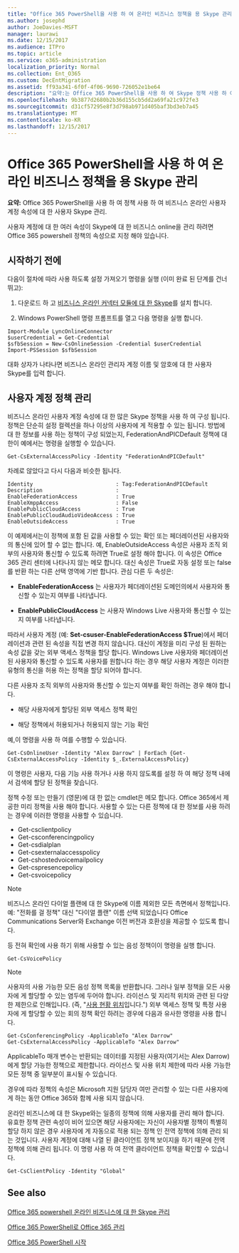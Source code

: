 ```yaml
---
title: "Office 365 PowerShell을 사용 하 여 온라인 비즈니스 정책을 용 Skype 관리"
ms.author: josephd
author: JoeDavies-MSFT
manager: laurawi
ms.date: 12/15/2017
ms.audience: ITPro
ms.topic: article
ms.service: o365-administration
localization_priority: Normal
ms.collection: Ent_O365
ms.custom: DecEntMigration
ms.assetid: ff93a341-6f0f-4f06-9690-726052e1be64
description: "요약:는 Office 365 PowerShell을 사용 하 여 Skype 정책 사용 하 여 비즈니스 온라인 사용자 계정 속성을 관리할 수 있습니다."
ms.openlocfilehash: 9b3877d2680b2b36d155cb5dd2a69fa21c972fe3
ms.sourcegitcommit: d31cf57295e8f3d798ab971d405baf3bd3eb7a45
ms.translationtype: MT
ms.contentlocale: ko-KR
ms.lasthandoff: 12/15/2017
---
```

# <a name="manage-skype-for-business-online-policies-with-office-365-powershell"></a>Office 365 PowerShell을 사용 하 여 온라인 비즈니스 정책을 용 Skype 관리

 **요약:** Office 365 PowerShell을 사용 하 여 정책 사용 하 여 비즈니스 온라인 사용자 계정 속성에 대 한 사용자 Skype 관리.
  
사용자 계정에 대 한 여러 속성이 Skype에 대 한 비즈니스 online을 관리 하려면 Office 365 powershell 정책의 속성으로 지정 해야 있습니다.
  
## <a name="before-you-begin"></a>시작하기 전에

다음이 절차에 따라 사용 하도록 설정 가져오기 명령을 실행 (이미 완료 된 단계를 건너뛰고):
  
1. 다운로드 하 고 [비즈니스 온라인 커넥터 모듈에 대 한 Skype](https://www.microsoft.com/en-us/download/details.aspx?id=39366)를 설치 합니다.
    
2. Windows PowerShell 명령 프롬프트를 열고 다음 명령을 실행 합니다. 
    
```
Import-Module LyncOnlineConnector
$userCredential = Get-Credential
$sfbSession = New-CsOnlineSession -Credential $userCredential
Import-PSSession $sfbSession
  ```

대화 상자가 나타나면 비즈니스 온라인 관리자 계정 이름 및 암호에 대 한 사용자 Skype를 입력 합니다.
    
## <a name="manage-user-account-policies"></a>사용자 계정 정책 관리

비즈니스 온라인 사용자 계정 속성에 대 한 많은 Skype 정책을 사용 하 여 구성 됩니다. 정책은 단순히 설정 컬렉션을 하나 이상의 사용자에 게 적용할 수 있는 됩니다. 방법에 대 한 정보를 사용 하는 정책이 구성 되었는지, FederationAndPICDefault 정책에 대 한이 예에서는 명령을 실행할 수 있습니다.
  
```
Get-CsExternalAccessPolicy -Identity "FederationAndPICDefault"
```

차례로 않았다고 다시 다음과 비슷한 됩니다.
  
```
Identity                          : Tag:FederationAndPICDefault
Description                       :
EnableFederationAccess            : True
EnableXmppAccess                  : False
EnablePublicCloudAccess           : True
EnablePublicCloudAudioVideoAccess : True
EnableOutsideAccess               : True
```

이 예제에서는이 정책에 포함 된 값을 사용할 수 있는 확인 또는 페더레이션된 사용자와의 통신에 있어 할 수 없는 합니다. 예, EnableOutsideAccess 속성은 사용자 조직 외부의 사용자와 통신할 수 있도록 하려면 True로 설정 해야 합니다. 이 속성은 Office 365 관리 센터에 나타나지 않는 메모 합니다. 대신 속성은 True로 자동 설정 또는 false를 반환 하는 다른 선택 영역에 기반 합니다. 관심 다른 두 속성은:
  
- **EnableFederationAccess** 는 사용자가 페더레이션된 도메인의에서 사용자와 통신할 수 있는지 여부를 나타냅니다.
    
- **EnablePublicCloudAccess** 는 사용자 Windows Live 사용자와 통신할 수 있는지 여부를 나타냅니다.
    
따라서 사용자 계정 (예: **Set-csuser-EnableFederationAccess $True**)에서 페더레이션과 관련 된 속성을 직접 변경 하지 않습니다. 대신이 계정을 미리 구성 된 원하는 속성 값을 갖는 외부 액세스 정책을 할당 합니다. Windows Live 사용자와 페더레이션된 사용자와 통신할 수 있도록 사용자를 원합니다 하는 경우 해당 사용자 계정은 이러한 유형의 통신을 허용 하는 정책을 할당 되어야 합니다.
  
다른 사용자 조직 외부의 사용자와 통신할 수 있는지 여부를 확인 하려는 경우 해야 합니다.
  
- 해당 사용자에게 할당된 외부 액세스 정책 확인
    
- 해당 정책에서 허용되거나 허용되지 않는 기능 확인
    
예,이 명령을 사용 하 여를 수행할 수 있습니다.
  
```
Get-CsOnlineUser -Identity "Alex Darrow" | ForEach {Get-CsExternalAccessPolicy -Identity $_.ExternalAccessPolicy}
```

이 명령은 사용자, 다음 기능 사용 하거나 사용 하지 않도록를 설정 하 여 해당 정책 내에서 검색에 할당 된 정책을 찾습니다.
  
정책 수정 또는 만들기 (영문)에 대 한 없는 cmdlet은 메모 합니다. Office 365에서 제공한 미리 정책을 사용 해야 합니다. 사용할 수 있는 다른 정책에 대 한 정보를 사용 하려는 경우에 이러한 명령을 사용할 수 있습니다.
  
- Get-csclientpolicy       
- Get-csconferencingpolicy        
- Get-csdialplan            
- Get-csexternalaccesspolicy                         
- Get-cshostedvoicemailpolicy                        
- Get-cspresencepolicy                               
- Get-csvoicepolicy                                  

> [!NOTE]
> 비즈니스 온라인 다이얼 플랜에 대 한 Skype에 이름 제외한 모든 측면에서 정책입니다. 예: "전화를 걸 정책" 대신 "다이얼 플랜" 이름 선택 되었습니다 Office Communications Server와 Exchange 이전 버전과 호환성을 제공할 수 있도록 합니다. 
  
등 전혀 확인에 사용 하기 위해 사용할 수 있는 음성 정책이이 명령을 실행 합니다.
  
```
Get-CsVoicePolicy
```

> [!NOTE]
> 사용자의 사용 가능한 모든 음성 정책 목록을 반환합니다. 그러나 일부 정책을 모든 사용자에 게 할당할 수 있는 염두에 두어야 합니다. 라이선스 및 지리적 위치와 관련 된 다양 한 제한으로 인해입니다. (즉, "[사용 현황 위치](https://msdn.microsoft.com/en-us/library/azure/dn194136.aspx)입니다.") 외부 액세스 정책 및 특정 사용자에 게 할당할 수 있는 회의 정책 확인 하려는 경우에 다음과 유사한 명령을 사용 합니다. 

```
Get-CsConferencingPolicy -ApplicableTo "Alex Darrow"
Get-CsExternalAccessPolicy -ApplicableTo "Alex Darrow"
```

ApplicableTo 매개 변수는 반환되는 데이터를 지정된 사용자(여기서는 Alex Darrow)에게 할당 가능한 정책으로 제한합니다. 라이선스 및 사용 위치 제한에 따라 사용 가능한 모든 정책 중 일부분이 표시될 수 있습니다. 
  
경우에 따라 정책의 속성은 Microsoft 지원 담당자 여만 관리할 수 있는 다른 사용자에 게 하는 동안 Office 365와 함께 사용 되지 않습니다. 
  
온라인 비즈니스에 대 한 Skype와는 일종의 정책에 의해 사용자를 관리 해야 합니다. 유효한 정책 관련 속성이 비어 있으면 해당 사용자에는 자신이 사용자별 정책이 특별히 할당 하지 않은 경우 사용자에 게 자동으로 적용 되는 정책 인 전역 정책에 의해 관리 되는 것입니다. 사용자 계정에 대해 나열 된 클라이언트 정책 보이지을 하기 때문에 전역 정책에 의해 관리 됩니다. 이 명령 사용 하 여 전역 클라이언트 정책을 확인할 수 있습니다.
  
```
Get-CsClientPolicy -Identity "Global"
```

## <a name="see-also"></a>See also

#### 

[Office 365 powershell 온라인 비즈니스에 대 한 Skype 관리](manage-skype-for-business-online-with-office-365-powershell.md)
  
[Office 365 PowerShell로 Office 365 관리](manage-office-365-with-office-365-powershell.md)
  
[Office 365 PowerShell 시작](getting-started-with-office-365-powershell.md)

